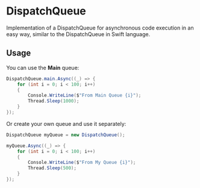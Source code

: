 # DispatchQueue

Implementation of a DispatchQueue for asynchronous code execution in an easy way, similar to the DispatchQueue in Swift language.

## Usage

You can use the **Main** queue:

```csharp
DispatchQueue.main.Async((_) => {
	for (int i = 0; i < 100; i++)
	{
		Console.WriteLine($"From Main Queue {i}");
		Thread.Sleep(1000);
	}
});

```

Or create your own queue and use it separately:

```csharp
DispatchQueue myQueue = new DispatchQueue();

myQueue.Async((_) => {
	for (int i = 0; i < 100; i++)
	{
		Console.WriteLine($"From My Queue {i}");
		Thread.Sleep(500);
	}
});

```
